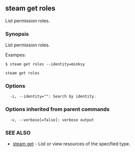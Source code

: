 ## steam get roles

List permission roles.

### Synopsis


List permission roles.

Exampes:

	$ steam get roles --identity=minksy

```
steam get roles
```

### Options

```
  -i, --identity="": Search by identity.
```

### Options inherited from parent commands

```
  -v, --verbose[=false]: verbose output
```

### SEE ALSO
* [steam get](steam_get.md)	 - List or view resources of the specified type.

